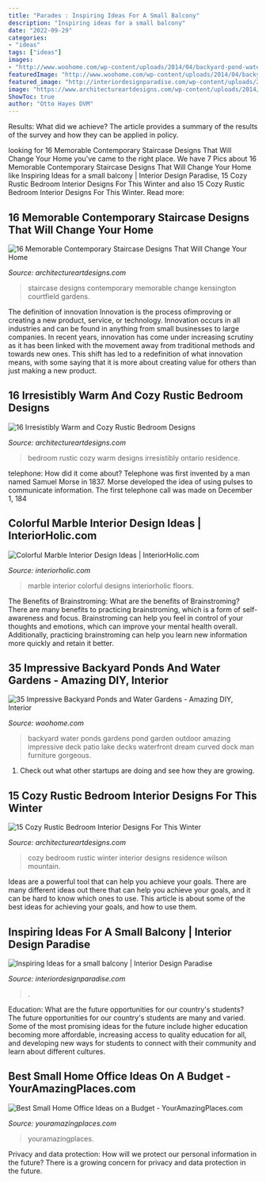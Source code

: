 ```yaml
---
title: "Parades : Inspiring Ideas For A Small Balcony"
description: "Inspiring ideas for a small balcony"
date: "2022-09-29"
categories:
- "ideas"
tags: ["ideas"]
images:
- "http://www.woohome.com/wp-content/uploads/2014/04/backyard-pond-water-garden-24.jpg"
featuredImage: "http://www.woohome.com/wp-content/uploads/2014/04/backyard-pond-water-garden-24.jpg"
featured_image: "http://interiordesignparadise.com/wp-content/uploads/2016/09/hanging-balcony-garden-ideas-mixed-with-unfinished-wall-and-wooden-floor-also-soft-bean-chairs-and-cute-yellow-wooden-table-805x1084-1-760x1024.jpg"
image: "https://www.architectureartdesigns.com/wp-content/uploads/2014/10/15-Cozy-Rustic-Bedroom-Interior-Designs-For-This-Winter-13-630x787.jpg"
ShowToc: true
author: "Otto Hayes DVM"
---
```



Results: What did we achieve?
The article provides a summary of the results of the survey and how they can be applied in policy.

	

		
looking for 16 Memorable Contemporary Staircase Designs That Will Change Your Home you've came to the right place. We have 7 Pics about 16 Memorable Contemporary Staircase Designs That Will Change Your Home like Inspiring Ideas for a small balcony | Interior Design Paradise, 15 Cozy Rustic Bedroom Interior Designs For This Winter and also 15 Cozy Rustic Bedroom Interior Designs For This Winter. Read more:
		
    
## 16 Memorable Contemporary Staircase Designs That Will Change Your Home

<img loading=lazy src="https://www.architectureartdesigns.com/wp-content/uploads/2015/03/16-Memorable-Contemporary-Staircase-Designs-That-Will-Change-Your-Home-11-630x630.jpg" onerror="this.onerror=null;this.src='https://tse3.mm.bing.net/th?id=OIP.8wTKzkveznExxKeGWWTo3wHaHa&amp;pid=15.1';" alt="16 Memorable Contemporary Staircase Designs That Will Change Your Home">

_Source: architectureartdesigns.com_

>staircase designs contemporary memorable change kensington courtfield gardens. 

	

The definition of innovation
Innovation is the process ofimproving or creating a new product, service, or technology. Innovation occurs in all industries and can be found in anything from small businesses to large companies. In recent years, innovation has come under increasing scrutiny as it has been linked with the movement away from traditional methods and towards new ones. This shift has led to a redefinition of what innovation means, with some saying that it is more about creating value for others than just making a new product.

    
## 16 Irresistibly Warm And Cozy Rustic Bedroom Designs

<img loading=lazy src="https://www.architectureartdesigns.com/wp-content/uploads/2014/07/16-Irresistibly-Warm-and-Cozy-Rustic-Bedroom-Designs-13-630x419.jpg" onerror="this.onerror=null;this.src='https://tse4.mm.bing.net/th?id=OIP.5-o9f7RgbocrLBePYsGYqAHaE7&amp;pid=15.1';" alt="16 Irresistibly Warm and Cozy Rustic Bedroom Designs">

_Source: architectureartdesigns.com_

>bedroom rustic cozy warm designs irresistibly ontario residence. 

	

telephone: How did it come about?
Telephone was first invented by a man named Samuel Morse in 1837. Morse developed the idea of using pulses to communicate information. The first telephone call was made on December 1, 184
    
## Colorful Marble Interior Design Ideas | InteriorHolic.com

<img loading=lazy src="http://www.interiorholic.com/photos/Marble-floors.jpg" onerror="this.onerror=null;this.src='https://tse4.mm.bing.net/th?id=OIP.KrWzN1fTS9_EfnL-DcecpgHaJ-&amp;pid=15.1';" alt="Colorful Marble Interior Design Ideas | InteriorHolic.com">

_Source: interiorholic.com_

>marble interior colorful designs interiorholic floors. 

	

The Benefits of Brainstroming: What are the benefits of Brainstroming?
There are many benefits to practicing brainstroming, which is a form of self-awareness and focus. Brainstroming can help you feel in control of your thoughts and emotions, which can improve your mental health overall. Additionally, practicing brainstroming can help you learn new information more quickly and retain it better.

    
## 35 Impressive Backyard Ponds And Water Gardens - Amazing DIY, Interior

<img loading=lazy src="http://www.woohome.com/wp-content/uploads/2014/04/backyard-pond-water-garden-24.jpg" onerror="this.onerror=null;this.src='https://tse1.mm.bing.net/th?id=OIP.HRwmMkF2d-1dRJ0D_wYibAHaHa&amp;pid=15.1';" alt="35 Impressive Backyard Ponds and Water Gardens - Amazing DIY, Interior">

_Source: woohome.com_

>backyard water ponds gardens pond garden outdoor amazing impressive deck patio lake decks waterfront dream curved dock man furniture gorgeous. 

	

1. Check out what other startups are doing and see how they are growing.

    
## 15 Cozy Rustic Bedroom Interior Designs For This Winter

<img loading=lazy src="https://www.architectureartdesigns.com/wp-content/uploads/2014/10/15-Cozy-Rustic-Bedroom-Interior-Designs-For-This-Winter-13-630x787.jpg" onerror="this.onerror=null;this.src='https://tse1.mm.bing.net/th?id=OIP.gfSGKWVWMTIWiCz2SwBeyQHaJQ&amp;pid=15.1';" alt="15 Cozy Rustic Bedroom Interior Designs For This Winter">

_Source: architectureartdesigns.com_

>cozy bedroom rustic winter interior designs residence wilson mountain. 

	

Ideas are a powerful tool that can help you achieve your goals. There are many different ideas out there that can help you achieve your goals, and it can be hard to know which ones to use. This article is about some of the best ideas for achieving your goals, and how to use them.

    
## Inspiring Ideas For A Small Balcony | Interior Design Paradise

<img loading=lazy src="http://interiordesignparadise.com/wp-content/uploads/2016/09/hanging-balcony-garden-ideas-mixed-with-unfinished-wall-and-wooden-floor-also-soft-bean-chairs-and-cute-yellow-wooden-table-805x1084-1-760x1024.jpg" onerror="this.onerror=null;this.src='https://tse4.mm.bing.net/th?id=OIP.AWLbmetU2VKuWzPMz5Cz8gHaJ-&amp;pid=15.1';" alt="Inspiring Ideas for a small balcony | Interior Design Paradise">

_Source: interiordesignparadise.com_

>. 

	

Education: What are the future opportunities for our country's students?
The future opportunities for our country's students are many and varied. Some of the most promising ideas for the future include higher education becoming more affordable, increasing access to quality education for all, and developing new ways for students to connect with their community and learn about different cultures.

    
## Best Small Home Office Ideas On A Budget - YourAmazingPlaces.com

<img loading=lazy src="https://www.youramazingplaces.com/wp-content/uploads/2015/03/traditional-home-office-1.jpg" onerror="this.onerror=null;this.src='https://tse1.mm.bing.net/th?id=OIP.VLcN9IJC0sJb9VUgV2Oj7AHaF1&amp;pid=15.1';" alt="Best Small Home Office Ideas on a Budget - YourAmazingPlaces.com">

_Source: youramazingplaces.com_

>youramazingplaces. 

	

Privacy and data protection: How will we protect our personal information in the future?
There is a growing concern for privacy and data protection in the future.


